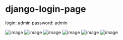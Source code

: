 # django-login-page

login: admin
password: admin

![image](https://user-images.githubusercontent.com/109217679/194047124-e53b0406-2d38-47a6-b965-069238799439.png)
![image](https://user-images.githubusercontent.com/109217679/194047147-84275e04-2309-447e-86bd-aac72dc455ce.png)
![image](https://user-images.githubusercontent.com/109217679/194047195-c9a05b2a-db35-4e0d-b2f7-7f4f21398b6d.png)
![image](https://user-images.githubusercontent.com/109217679/194047238-c9042901-a8cc-4caf-ae8b-55e342c520c6.png)
![image](https://user-images.githubusercontent.com/109217679/194047320-5e96257b-eeba-4856-a04d-b919b450199d.png)
![image](https://user-images.githubusercontent.com/109217679/194047372-ee220050-278d-43cd-ac0d-474b04f0a622.png)
